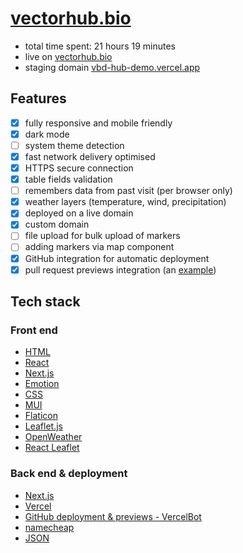# [vectorhub.bio](https://vectorhub.bio/)

- total time spent: 21 hours 19 minutes
- live on [vectorhub.bio](https://vectorhub.bio/)
- staging domain [vbd-hub-demo.vercel.app](https://vbd-hub-demo.vercel.app/)

## Features
- [x] fully responsive and mobile friendly
- [x] dark mode
- [ ] system theme detection
- [x] fast network delivery optimised
- [x] HTTPS secure connection
- [x] table fields validation
- [ ] remembers data from past visit (per browser only)
- [x] weather layers (temperature, wind, precipitation)
- [x] deployed on a live domain
- [x] custom domain
- [ ] file upload for bulk upload of markers
- [ ] adding markers via map component
- [x] GitHub integration for automatic deployment
- [x] pull request previews integration (an [example](https://github.com/smith558/vbd-hub-demo/pull/2#issuecomment-1962944862))

## Tech stack

### Front end
- [HTML](https://html.spec.whatwg.org/multipage/)
- [React](https://react.dev/)
- [Next.js](https://nextjs.org/)
- [Emotion](https://emotion.sh/)
- [CSS](https://www.w3.org/TR/CSS/)
- [MUI](https://mui.com/)
- [Flaticon](https://www.flaticon.com/)
- [Leaflet.js](https://leafletjs.com/)
- [OpenWeather](https://openweathermap.org/)
- [React Leaflet](https://react-leaflet.js.org/)

### Back end & deployment
- [Next.js](https://nextjs.org/)
- [Vercel](https://vercel.com/)
- [GitHub deployment & previews - VercelBot](https://github.com/apps/vercel)
- [namecheap](https://www.namecheap.com/)
- [JSON](https://www.json.org/)